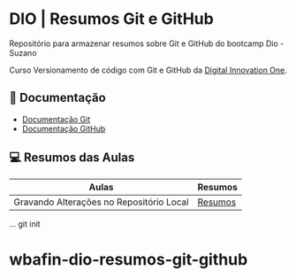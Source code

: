 
# DIO | Resumos Git e GitHub

Repositório para armazenar resumos  sobre Git e GitHub do bootcamp Dio - Suzano

Curso Versionamento de código com Git e GitHub da [Digital Innovation One](https://www.dio.me/).

## 📖 Documentação
- [Documentação Git](https://git-scm.com/doc)
- [Documentação GitHub](https://docs.github.com/)

## 💻 Resumos das Aulas
| Aulas |Resumos |
|-------|--------|
|Gravando Alterações no Repositório Local | [Resumos]() |
...
git init


# wbafin-dio-resumos-git-github
